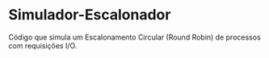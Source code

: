 # Simulador-Escalonador
Código que simula um Escalonamento Circular (Round Robin) de processos com requisições I/O.

